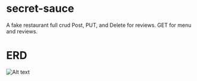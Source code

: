 # secret-sauce
A fake restaurant full crud Post, PUT, and Delete for reviews. GET for menu and reviews.



# ERD
![Alt text](url "https://res.cloudinary.com/marssantos/image/upload/v1646093637/Screen_Shot_2022-02-28_at_7.12.10_PM_rpxdeq.png")
